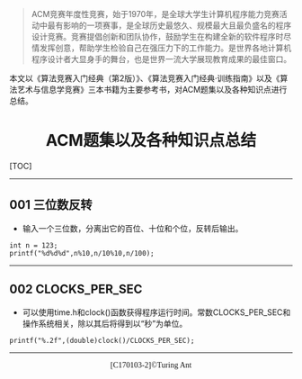 > ACM竞赛年度性竞赛，始于1970年，是全球大学生计算机程序能力竞赛活动中最有影响的一项赛事，是全球历史最悠久、规模最大且最负盛名的程序设计竞赛。竞赛提倡创新和团队协作，鼓励学生在构建全新的软件程序时尽情发挥创意，帮助学生检验自己在强压力下的工作能力。是世界各地计算机程序设计者大显身手的舞台，也是世界一流大学展现教育成果的最佳窗口。

本文以《算法竞赛入门经典（第2版）》、《算法竞赛入门经典·训练指南》以及《算法艺术与信息学竞赛》三本书籍为主要参考书，对ACM题集以及各种知识点进行总结。


# <center>ACM题集以及各种知识点总结</center>


[TOC]

----------
## 001 三位数反转

 - 输入一个三位数，分离出它的百位、十位和个位，反转后输出。

```
int n = 123;
printf("%d%d%d",n%10,n/10%10,n/100);
```


----------
## 002 CLOCKS_PER_SEC

 - 可以使用time.h和clock()函数获得程序运行时间。常数CLOCKS_PER_SEC和操作系统相关，除以其后将得到以“秒”为单位。

```
printf("%.2f",(double)clock()/CLOCKS_PER_SEC);
```
----------







<center><font face="Times New Roman">[C170103-2]©Turing Ant</font></center>
